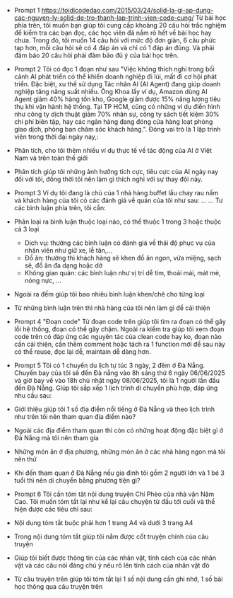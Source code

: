 - Prompt 1
https://toidicodedao.com/2015/03/24/solid-la-gi-ap-dung-cac-nguyen-ly-solid-de-tro-thanh-lap-trinh-vien-code-cung/
Từ bài học phía trên, tôi muốn bạn giúp tôi cung cấp khoảng 20 câu hỏi trắc nghiệm để kiểm tra các bạn đọc, các học viên đã nắm rõ hết về bài học hay chưa.
Trong đó, tôi muốn 14 câu hỏi với mức độ đơn giản, 6 câu phức tạp hơn, mỗi câu hỏi sẽ có 4 đáp án và chỉ có 1 đáp án đúng. Và phải đảm báo 20 câu hỏi phải đảm bảo đủ ý của bài học trên.

- Prompt 2
Tôi có đọc 1 đoạn như sau "Việc không thích nghi trong bối cảnh AI phát triển có thể khiến doanh nghiệp đi lùi, mất đi cơ hội phát triển. Đặc biệt, xu thế sử dụng Tác nhân AI (AI Agent) đang giúp doanh nghiệp tăng năng suất nhiều. Ông Khoa lấy ví dụ, Amazon dùng AI Agent giảm 40% hàng tồn kho, Google giảm được 15% năng lượng tiêu thụ khi vận hành hệ thống. Tại TP HCM, cũng có những ví dụ điển hình như công ty dịch thuật giảm 70% nhân sự, công ty sách tiết kiệm 30% chi phí biên tập, hay các ngân hàng đang đóng cửa hàng loạt phòng giao dịch, phòng ban chăm sóc khách hàng.". 
Đóng vai trò là 1 lập trình viên trong thời đại ngày nay,:
- Phân tích, cho tôi thêm nhiều ví dụ thực tế về tác động của AI ở Việt Nam và trên toàn thế giới
- Phân tích giúp tôi những ảnh hưởng tích cực, tiêu cực của AI ngày nay đối với tôi, đồng thời tôi nên làm gì thích nghi với sự thay đôi này.

- Prompt 3
Ví dụ tôi đang là chủ của 1 nhà hàng buffet lẩu chay rau nấm và khách hàng của tôi có các đánh giá về quán của tôi như sau:
...
...
Tư các bình luận phía trên, tôi cần:
- Phân loại ra bình luận thuộc loại nào, có thể thuộc 1 trong 3 hoặc thuộc cả 3 loại
    + Dịch vụ: thường các bình luận có đánh giá về thái độ phục vụ của nhân viên như giữ xe, lễ tân,...
    + Đồ ăn: thường thì khách hàng sẽ khen đồ ăn ngon, vừa miệng, sạch sẽ, đồ ăn đa dạng hoặc dở
    + Không gian quán: các bình luận như vị trí dễ tìm, thoải mái, mát mẻ, nóng nực, ...
- Ngoài ra đếm giúp tôi bao nhiêu bình luận khen/chê cho từng loại
- Từ những bình luận trên thì nhà hàng của tôi nên làm gì để cải thiện

- Prompt 4
"Đoạn code"
Từ đoạn code trên giúp tôi tìm ra đoạn có thể gây lỗi hệ thống, đoạn có thể gây chậm. Ngoài ra kiểm tra giúp tôi xem đoạn code trên có đáp ứng các nguyên tác của clean code hay ko, đoạn nào cần cải thiện, cần thêm comment hoặc tách ra 1 function mới để sau này có thể reuse, đọc lại dễ, maintain dễ dàng hơn.

- Prompt 5
Tôi có 1 chuyến du lịch tự túc 3 ngày, 2 đêm ở Đà Nẵng. Chuyến bay của tôi sẽ đến Đà nẵng vào 8h sáng thứ 6 ngày 06/06/2025 và giờ bay về vào 18h chủ nhật ngày 08/06/2025, tôi là 1 người lần đầu đến Đà Nẵng. Giúp tôi sắp xếp 1 lịch trình di chuyển phù hợp, đáp ứng nhu cầu sau:
- Giới thiệu giúp tôi 1 số địa điểm nổi tiếng ở Đà Nẵng và theo lịch trình như trên tôi nên tham quan địa điểm nào?
- Ngoài các địa điểm tham quan thì còn có những hoạt động đặc biệt gì ở Đà Nẵng mà tôi nên tham gia
- Những món ăn ở địa phương, những món ăn ở các nhà hàng ngon mà tôi nên thử
- Khi đến tham quan ở Đà Nẵng nếu gia đình tôi gồm 2 người lớn và 1 bé 3 tuổi thì nên di chuyển bằng phương tiện gì?

- Prompt 6
Tôi cần tóm tăt nội dung truyện Chí Phèo của nhà văn Năm Cao. Tôi muốn tóm tắt lại như kể lại câu chuyện từ đầu tới cuối và thể hiện được các tiêu chỉ sau:
- Nội dung tóm tắt buộc phải hơn 1 trang A4 và dưới 3 trang A4
- Trong nội dung tóm tắt giúp tôi nắm được cốt truyện chính của câu truyện
- Giúp tôi biết được thông tin của các nhân vật, tính cách của các nhân vật và các câu nói đáng chú ý nêu rõ lên tính cách của nhân vật đó
- Từ câu truyện trên giúp tôi tóm tắt lại 1 số nội dung cần ghi nhớ, 1 số bài học thông qua câu truyện trên